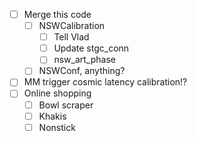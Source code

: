 - [ ] Merge this code
  - [ ] NSWCalibration
    - [ ] Tell Vlad
    - [ ] Update stgc_conn
    - [ ] nsw_art_phase
  - [ ] NSWConf, anything?
- [ ] MM trigger cosmic latency calibration!?
- [ ] Online shopping
  - [ ] Bowl scraper
  - [ ] Khakis
  - [ ] Nonstick
